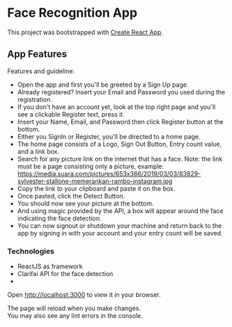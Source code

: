 # Face Recognition App

This project was bootstrapped with [Create React App](https://github.com/facebook/create-react-app).

## App Features

Features and guideline:
- Open the app and first you'll be greeted by a Sign Up page.
- Already registered? Insert your Email and Password you used during the registration.
- If you don't have an account yet, look at the top right page and you'll see a clickable Register text, press it.
- Insert your Name, Email, and Password then click Register button at the bottom.
- Either you SignIn or Register, you'll be directed to a home page.
- The home page consists of a Logo, Sign Out Button, Entry count value, and a link box.
- Search for any picture link on the internet that has a face. Note: the link must be a page consisting only a picture, example: https://media.suara.com/pictures/653x366/2019/03/03/83829-sylvester-stallone-memerankan-rambo-instagram.jpg
- Copy the link to your clipboard and paste it on the box.
- Once pasted, click the Detect Button.
- You should now see your picture at the bottom.
- And using magic provided by the API, a box will appear around the face indicating the face detection.
- You can now signout or shutdown your machine and return back to the app by signing in with your account and your entry count will be saved.

### Technologies

- ReactJS as framework
- Clarifai API for the face detection
- 
Open [http://localhost:3000](http://localhost:3000) to view it in your browser.

The page will reload when you make changes.\
You may also see any lint errors in the console.

